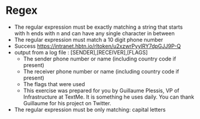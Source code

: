 # Regex
* The regular expression must be exactly matching a string that starts with h ends with n and can have any single character in between
* The regular expression must match a 10 digit phone number
* Success https://intranet.hbtn.io/rltoken/u2xzwrPyylRY7dpGJJ9P-Q
* output from a log file : [SENDER],[RECEIVER],[FLAGS]
  * The sender phone number or name (including country code if present)
  * The receiver phone number or name (including country code if present)
  * The flags that were used
  * This exercise was prepared for you by Guillaume Plessis, VP of Infrastructure at TextMe. It is something he uses daily. You can thank Guillaume for his     project on Twitter.
* The regular expression must be only matching: capital letters
